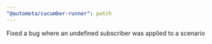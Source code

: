 ```yaml
---
"@autometa/cucumber-runner": patch
---
```


Fixed a bug where an undefined subscriber was applied to a scenario
